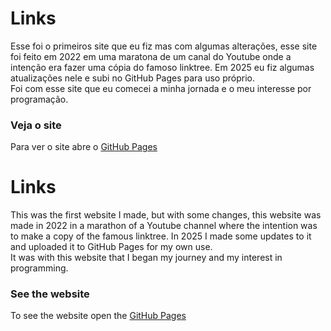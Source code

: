 # Links
Esse foi o primeiros site que eu fiz mas com algumas alterações, esse site foi feito em 2022 em uma maratona de um canal do Youtube onde a intenção era fazer uma cópia do famoso linktree. Em 2025 eu fiz algumas atualizações nele e subi no GitHub Pages para uso próprio.<br>
Foi com esse site que eu comecei a minha jornada e o meu interesse por programação.

### Veja o site
Para ver o site abre o [GitHub Pages](httos://schumann7.github.io/links/)

# Links
This was the first website I made, but with some changes, this website was made in 2022 in a marathon of a Youtube channel where the intention was to make a copy of the famous linktree. In 2025 I made some updates to it and uploaded it to GitHub Pages for my own use.<br>
It was with this website that I began my journey and my interest in programming.

### See the website
To see the website open the [GitHub Pages](schumann7.github.io/links/)
